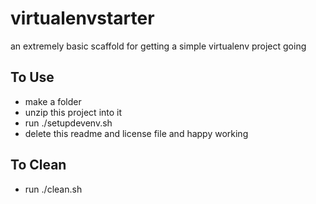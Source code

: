 # virtualenvstarter
an extremely basic scaffold for getting a simple virtualenv project going

To Use
------
- make a folder
- unzip this project into it
- run ./setupdevenv.sh
- delete this readme and license file and happy working

To Clean
--------
- run ./clean.sh

